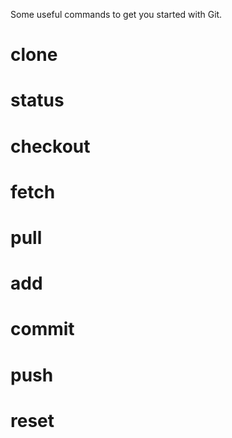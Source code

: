 Some useful commands to get you started with Git.

# clone

# status

# checkout

# fetch

# pull

# add

# commit

# push

# reset